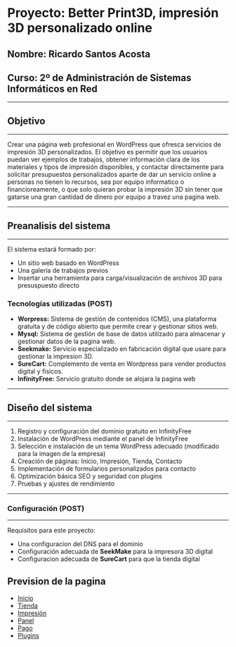 # Proyecto: Better Print3D, impresión 3D personalizado online
## Nombre: Ricardo Santos Acosta
## Curso: 2º de Administración de Sistemas Informáticos en Red
---
## Objetivo
---

Crear una página web profesional en WordPress que ofresca servicios de impresión 3D personalizados. El objetivo es permitir que los usuarios puedan ver ejemplos de trabajos, obtener información clara de los materiales y tipos de impresión disponibles, y contactar directamente para solicitar presupuestos personalizados aparte de dar un servicio online a personas no tienen lo recursos, sea por equipo informatico o financioreamente, o que solo quieran probar la impresión 3D sin tener que gatarse una gran cantidad de dinero por equipo a travez una pagina web.

---
## Preanalisis del sistema
---
El sistema estará formado por:

- Un sitio web basado en WordPress
- Una galería de trabajos previos
- Insertar una herramienta para carga/visualización de archivos 3D para presuspuesto directo

### Tecnologías utilizadas (POST)

- **Worpress:** Sistema de gestión de contenidos (CMS), una plataforma gratuita y de código abierto que permite crear y gestionar sitios web.
- **Mysql:** Sistema de gestión de base de datos utilizado para almacenar y gestionar datos de la pagina web.
- **Seekmake:** Servicio especializado en fabricación digital que usare para gestionar la impresion 3D.
- **SureCart:** Complemento de venta en Wordpress para vender productos digital y fisicos.
- **InfinityFree:** Servicio gratuito donde se alojara la pagina web

---
 ## Diseño del sistema
---
1. Registro y configuración del dominio gratuito en InfinityFree
2. Instalación de WordPress mediante el panel de InfinityFree
3. Selección e instalación de un tema WordPress adecuado (modificado para la imagen de la empresa)
4. Creación de páginas: Inicio, Impresión, Tienda, Contacto
5. Implementación de formularios personalizados para contacto
6. Optimización básica SEO y seguridad con plugins
7. Pruebas y ajustes de rendimiento

---
### Configuración (POST)
---
Requisitos para este proyecto:
- Una configuracion del DNS para el dominio
- Configuración adecuada de **SeekMake** para la impresora 3D digital
- Configuracion adecuada de **SureCart** para que la tienda digital



## Prevision de la pagina
- [Inicio](https://github.com/xRoxas07/ProyectoFinaldeCliclo/tree/main/Inicio#readme)
- [Tienda](https://github.com/xRoxas07/ProyectoFinaldeCliclo/tree/main/Tienda#readme)
- [Impresión](https://github.com/xRoxas07/ProyectoFinaldeCliclo/tree/main/Impresion#readme)
- [Panel](https://github.com/xRoxas07/ProyectoFinaldeCliclo/tree/main/Panel#readme)
- [Pago]()
- [Plugins]()
